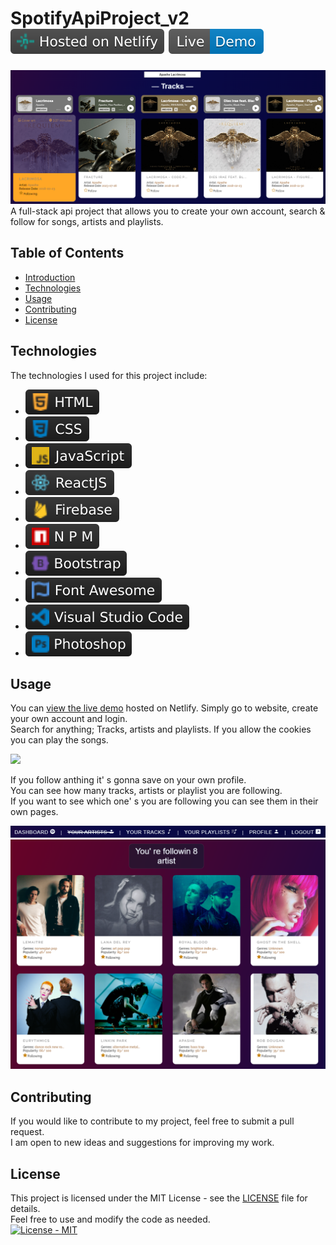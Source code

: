 # SpotifyApiProject_v2 [![Live on Netlify](https://raw.githubusercontent.com/Nihilnia/GithubBadges/e14078343be44292c313b478de702e34fcdf556e/HostedOn_Netlify.svg)](https://spotifyapiproject.netlify.app) [![Live Demo](https://raw.githubusercontent.com/Nihilnia/GithubBadges/e14078343be44292c313b478de702e34fcdf556e/liveDemo_Blue.svg)](https://spotifyapiproject.netlify.app)

![](https://raw.githubusercontent.com/Nihilnia/SpotifyApiProject_v2/main/public/thumbnail_2.png)<br/>
A full-stack api project that allows you to create your own account, search & follow for songs, artists and playlists. <br/>

## Table of Contents
- [Introduction](#introduction)
- [Technologies](#technologies)
- [Usage](#usage)
- [Contributing](#contributing)
- [License](#license)

## Technologies

The technologies I used for this project include:

- ![HTML](https://raw.githubusercontent.com/Nihilnia/GithubBadges/d789604b7dce1b979d009e0751f7d4a26c07a2f9/HTML.svg)
- ![CSS](https://raw.githubusercontent.com/Nihilnia/GithubBadges/d789604b7dce1b979d009e0751f7d4a26c07a2f9/CSS.svg)
- ![JavaScript](https://raw.githubusercontent.com/Nihilnia/GithubBadges/d789604b7dce1b979d009e0751f7d4a26c07a2f9/JavaScript.svg)
- ![ReactJS](https://raw.githubusercontent.com/Nihilnia/GithubBadges/4cd8f1c7b53b4cc938851028910a5b4feec675be/ReactJS.svg)
- ![Firestore](https://raw.githubusercontent.com/Nihilnia/GithubBadges/4cd8f1c7b53b4cc938851028910a5b4feec675be/Firebase.svg)
- ![NPM](https://raw.githubusercontent.com/Nihilnia/GithubBadges/e14078343be44292c313b478de702e34fcdf556e/NPM.svg)
- ![Bootstrap](https://raw.githubusercontent.com/Nihilnia/GithubBadges/0b7f184049c916a280364eef477d4acbdebbb68b/Bootstrap.svg)
- ![Font Awesome](https://raw.githubusercontent.com/Nihilnia/GithubBadges/0b7f184049c916a280364eef477d4acbdebbb68b/FontAwesome.svg)
- ![Visual Studio Code](https://raw.githubusercontent.com/Nihilnia/GithubBadges/e9692944c51f668445da9f0cfba33112102a3484/VSCode.svg)
- ![Photoshop](https://raw.githubusercontent.com/Nihilnia/GithubBadges/d789604b7dce1b979d009e0751f7d4a26c07a2f9/Photoshop.svg)

## Usage
You can [view the live demo](https://spotifyapiproject.netlify.app) hosted on Netlify.
Simply go to website, create your own account and login. <br/>
Search for anything; Tracks, artists and playlists.
If you allow the cookies you can play the songs. <br/>

<img src="https://github.com/Nihilnia/SpotifyApiProject_v2/blob/main/public/gif_1.gif" width="830">

If you follow anthing it' s gonna save on your own profile. <br/>
You can see how many tracks, artists or playlist you are following. <br/>
If you want to see which one' s you are following you can see them in their own pages.

<img src="https://github.com/Nihilnia/SpotifyApiProject_v2/blob/main/public/thumbnail_5.png" width="830">
<img src="https://github.com/Nihilnia/SpotifyApiProject_v2/blob/main/public/thumbnail_4.png" width="830">


<!-- <h2>Profile</h2>
You can see how many traks, artists or playlist you' re following.
<img src="https://raw.githubusercontent.com/Nihilnia/SpotifyApiProject_v2/main/public/thumbnail_3.png" width="830"> -->

## Contributing
If you would like to contribute to my project, feel free to submit a pull request. <br/>
I am open to new ideas and suggestions for improving my work. 

## License
This project is licensed under the MIT License - see the [LICENSE](https://github.com/Nihilnia/SpotifyApiProject_v2/blob/main/LICENSE) file for details.<br/>
Feel free to use and modify the code as needed.<br/>
[![License - MIT](https://img.shields.io/badge/License-MIT-8CB904)](https://choosealicense.com/licenses/mit/)
